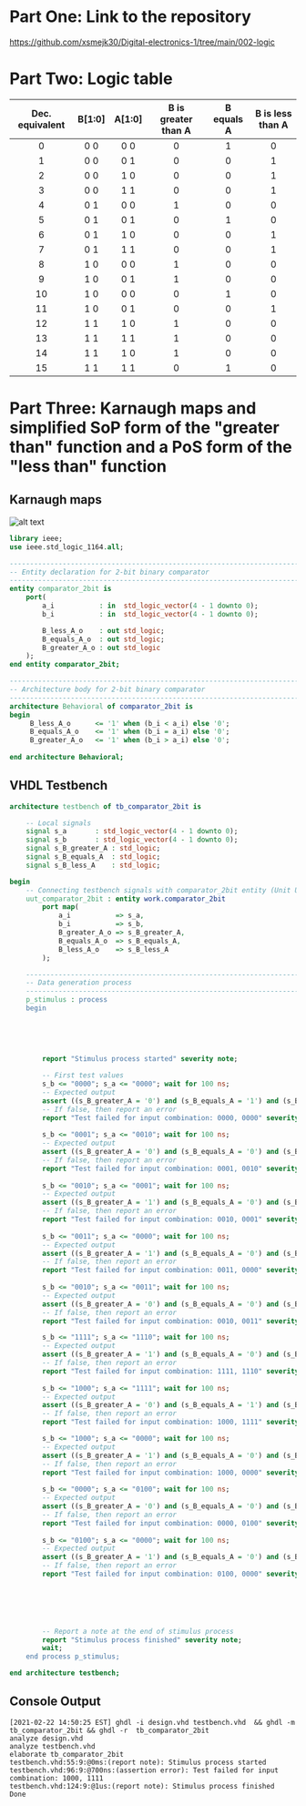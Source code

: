 # Part One: Link to the repository
https://github.com/xsmejk30/Digital-electronics-1/tree/main/002-logic
# Part Two: Logic table
| **Dec. equivalent** | **B[1:0]** | **A[1:0]** | **B is greater than A** | **B equals A** | **B is less than A** |
| :-: | :-: | :-: | :-: | :-: | :-: |
| 0  | 0 0 | 0 0 | 0 | 1 | 0 |
| 1  | 0 0 | 0 1 | 0 | 0 | 1 |
| 2  | 0 0 | 1 0 | 0 | 0 | 1 |
| 3  | 0 0 | 1 1 | 0 | 0 | 1 |
| 4  | 0 1 | 0 0 | 1 | 0 | 0 |
| 5  | 0 1 | 0 1 | 0 | 1 | 0 |
| 6  | 0 1 | 1 0 | 0 | 0 | 1 |
| 7  | 0 1 | 1 1 | 0 | 0 | 1 |
| 8  | 1 0 | 0 0 | 1 | 0 | 0 |
| 9  | 1 0 | 0 1 | 1 | 0 | 0 |
| 10 | 1 0 | 0 0 | 0 | 1 | 0 |
| 11 | 1 0 | 0 1 | 0 | 0 | 1 |
| 12 | 1 1 | 1 0 | 1 | 0 | 0 |
| 13 | 1 1 | 1 1 | 1 | 0 | 0 |
| 14 | 1 1 | 1 0 | 1 | 0 | 0 |
| 15 | 1 1 | 1 1 | 0 | 1 | 0 |

# Part Three: Karnaugh maps and simplified SoP form of the "greater than" function and a PoS form of the "less than" function

## Karnaugh maps
![alt text](https://github.com/xsmejk30/Digital-electronics-1/blob/main/002-logic/karnaugovy%20mapy.png?raw=true)


``` vhdl
library ieee;
use ieee.std_logic_1164.all;

------------------------------------------------------------------------
-- Entity declaration for 2-bit binary comparator
------------------------------------------------------------------------
entity comparator_2bit is
    port(
        a_i           : in  std_logic_vector(4 - 1 downto 0);
        b_i           : in  std_logic_vector(4 - 1 downto 0);

        B_less_A_o    : out std_logic;   
        B_equals_A_o  : out std_logic;
        B_greater_A_o : out std_logic
    );
end entity comparator_2bit;

------------------------------------------------------------------------
-- Architecture body for 2-bit binary comparator
------------------------------------------------------------------------
architecture Behavioral of comparator_2bit is
begin
     B_less_A_o      <= '1' when (b_i < a_i) else '0';
	 B_equals_A_o    <= '1' when (b_i = a_i) else '0';
     B_greater_A_o   <= '1' when (b_i > a_i) else '0';
     
end architecture Behavioral;

```
## VHDL Testbench
```vhdl
architecture testbench of tb_comparator_2bit is

    -- Local signals
    signal s_a       : std_logic_vector(4 - 1 downto 0);
    signal s_b       : std_logic_vector(4 - 1 downto 0);
    signal s_B_greater_A : std_logic;
    signal s_B_equals_A  : std_logic;
    signal s_B_less_A    : std_logic;

begin
    -- Connecting testbench signals with comparator_2bit entity (Unit Under Test)
    uut_comparator_2bit : entity work.comparator_2bit
        port map(
            a_i           => s_a,
            b_i           => s_b,
            B_greater_A_o => s_B_greater_A,
            B_equals_A_o  => s_B_equals_A,
            B_less_A_o    => s_B_less_A
        );

    --------------------------------------------------------------------
    -- Data generation process
    --------------------------------------------------------------------
    p_stimulus : process
    begin
      
        
        
        
      
        report "Stimulus process started" severity note;

        -- First test values
        s_b <= "0000"; s_a <= "0000"; wait for 100 ns;
        -- Expected output
        assert ((s_B_greater_A = '0') and (s_B_equals_A = '1') and (s_B_less_A = '0'))
        -- If false, then report an error
        report "Test failed for input combination: 0000, 0000" severity error;
        
        s_b <= "0001"; s_a <= "0010"; wait for 100 ns;
        -- Expected output
        assert ((s_B_greater_A = '0') and (s_B_equals_A = '0') and (s_B_less_A = '1'))
        -- If false, then report an error
        report "Test failed for input combination: 0001, 0010" severity error;
        
        s_b <= "0010"; s_a <= "0001"; wait for 100 ns;
        -- Expected output
        assert ((s_B_greater_A = '1') and (s_B_equals_A = '0') and (s_B_less_A = '0'))
        -- If false, then report an error
        report "Test failed for input combination: 0010, 0001" severity error;
        
        s_b <= "0011"; s_a <= "0000"; wait for 100 ns;
        -- Expected output
        assert ((s_B_greater_A = '1') and (s_B_equals_A = '0') and (s_B_less_A = '0'))
        -- If false, then report an error
        report "Test failed for input combination: 0011, 0000" severity error;
        
        s_b <= "0010"; s_a <= "0011"; wait for 100 ns;
        -- Expected output
        assert ((s_B_greater_A = '0') and (s_B_equals_A = '0') and (s_B_less_A = '1'))
        -- If false, then report an error
        report "Test failed for input combination: 0010, 0011" severity error;

        s_b <= "1111"; s_a <= "1110"; wait for 100 ns;
        -- Expected output
        assert ((s_B_greater_A = '1') and (s_B_equals_A = '0') and (s_B_less_A = '0'))
        -- If false, then report an error
        report "Test failed for input combination: 1111, 1110" severity error;
        
        s_b <= "1000"; s_a <= "1111"; wait for 100 ns;
        -- Expected output
        assert ((s_B_greater_A = '0') and (s_B_equals_A = '1') and (s_B_less_A = '1'))
        -- If false, then report an error
        report "Test failed for input combination: 1000, 1111" severity error;

        s_b <= "1000"; s_a <= "0000"; wait for 100 ns;
        -- Expected output
        assert ((s_B_greater_A = '1') and (s_B_equals_A = '0') and (s_B_less_A = '0'))
        -- If false, then report an error
        report "Test failed for input combination: 1000, 0000" severity error;
        
        s_b <= "0000"; s_a <= "0100"; wait for 100 ns;
        -- Expected output
        assert ((s_B_greater_A = '0') and (s_B_equals_A = '0') and (s_B_less_A = '1'))
        -- If false, then report an error
        report "Test failed for input combination: 0000, 0100" severity error;
        
        s_b <= "0100"; s_a <= "0000"; wait for 100 ns;
        -- Expected output
        assert ((s_B_greater_A = '1') and (s_B_equals_A = '0') and (s_B_less_A = '0'))
        -- If false, then report an error
        report "Test failed for input combination: 0100, 0000" severity error;
        

       



        -- Report a note at the end of stimulus process
        report "Stimulus process finished" severity note;
        wait;
    end process p_stimulus;

end architecture testbench;
```
## Console Output
```
[2021-02-22 14:50:25 EST] ghdl -i design.vhd testbench.vhd  && ghdl -m  tb_comparator_2bit && ghdl -r  tb_comparator_2bit   
analyze design.vhd
analyze testbench.vhd
elaborate tb_comparator_2bit
testbench.vhd:55:9:@0ms:(report note): Stimulus process started
testbench.vhd:96:9:@700ns:(assertion error): Test failed for input combination: 1000, 1111
testbench.vhd:124:9:@1us:(report note): Stimulus process finished
Done
```
